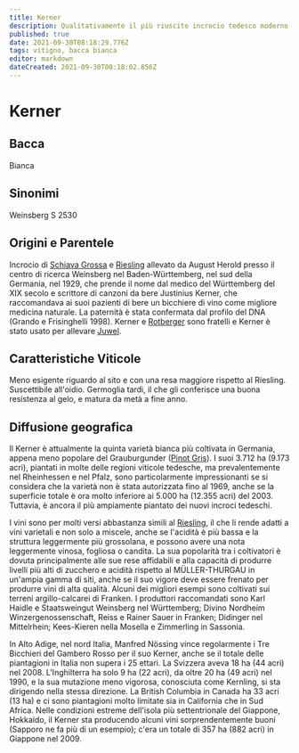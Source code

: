 ```yaml
---
title: Kerner
description: Qualitativamente il più riuscito incrocio tedesco moderno, versatile, che produce vini simili al Riesling.
published: true
date: 2021-09-30T08:18:29.776Z
tags: vitigno, bacca bianca
editor: markdown
dateCreated: 2021-09-30T08:18:02.856Z
---
```


# Kerner

## Bacca
Bianca

## Sinonimi
Weinsberg S 2530

## Origini e Parentele

Incrocio di [Schiava Grossa](/vitigni/Italia/bacca-nera/schiava-grossa) e [Riesling](/vitigni/Germania/bacca-bianca/riesling) allevato da August Herold presso il centro di ricerca Weinsberg nel Baden-Württemberg, nel sud della Germania, nel 1929, che prende il nome dal medico del Württemberg del XIX secolo e scrittore di canzoni da bere Justinius Kerner, che raccomandava ai suoi pazienti di bere un bicchiere di vino come migliore medicina naturale. La paternità è stata confermata dal profilo del DNA (Grando e Frisinghelli 1998). Kerner e [Rotberger](/vitigni/Germania/bacca-bianca/rotberger) sono fratelli e Kerner è stato usato per allevare [Juwel](/vitigni/Germania/bacca-bianca/juwel).

## Caratteristiche Viticole

Meno esigente riguardo al sito e con una resa maggiore rispetto al Riesling. Suscettibile all'oidio. Germoglia tardi, il che gli conferisce una buona resistenza al gelo, e matura da metà a fine anno.

## Diffusione geografica

Il Kerner è attualmente la quinta varietà bianca più coltivata in Germania, appena meno popolare del Grauburgunder ([Pinot Gris](/vitigni/Francia/bacca-bianca/pinot-gris)). I suoi 3.712 ha (9.173 acri), piantati in molte delle regioni viticole tedesche, ma prevalentemente nel Rheinhessen e nel Pfalz, sono particolarmente impressionanti se si considera che la varietà non è stata autorizzata fino al 1969, anche se la superficie totale è ora molto inferiore ai 5.000 ha (12.355 acri) del 2003. Tuttavia, è ancora il più ampiamente piantato dei nuovi incroci tedeschi.

I vini sono per molti versi abbastanza simili al [Riesling](/vitigni/Germania/bacca-bianca/riesling), il che li rende adatti a vini varietali e non solo a miscele, anche se l'acidità è più bassa e la struttura leggermente più grossolana, e possono avere una nota leggermente vinosa, fogliosa o candita. La sua popolarità tra i coltivatori è dovuta principalmente alle sue rese affidabili e alla capacità di produrre livelli più alti di zucchero e acidità rispetto al MÜLLER-THURGAU in un'ampia gamma di siti, anche se il suo vigore deve essere frenato per produrre vini di alta qualità. Alcuni dei migliori esempi sono coltivati sui terreni argillo-calcarei di Franken. I produttori raccomandati sono Karl Haidle e Staatsweingut Weinsberg nel Württemberg; Divino Nordheim Winzergenossenschaft, Reiss e Rainer Sauer in Franken; Didinger nel Mittelrhein; Kees-Kieren nella Mosella e Zimmerling in Sassonia.

In Alto Adige, nel nord Italia, Manfred Nössing vince regolarmente i Tre Bicchieri del Gambero Rosso per il suo Kerner, anche se il totale delle piantagioni in Italia non supera i 25 ettari. La Svizzera aveva 18 ha (44 acri) nel 2008. L'Inghilterra ha solo 9 ha (22 acri), da oltre 20 ha (49 acri) nel 1990, e la sua mutazione meno vigorosa, conosciuta come Kernling, si sta dirigendo nella stessa direzione. La British Columbia in Canada ha 33 acri (13 ha) e ci sono piantagioni molto limitate sia in California che in Sud Africa. Nelle condizioni estreme dell'isola più settentrionale del Giappone, Hokkaido, il Kerner sta producendo alcuni vini sorprendentemente buoni (Sapporo ne fa più di un esempio); c'era un totale di 357 ha (882 acri) in Giappone nel 2009.
